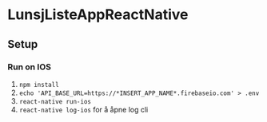 # LunsjListeAppReactNative

## Setup

### Run on IOS
1. ```npm install```
2. ```echo 'API_BASE_URL=https://*INSERT_APP_NAME*.firebaseio.com' > .env ```
3. ```react-native run-ios```
4. ```react-native log-ios``` for å åpne log cli

